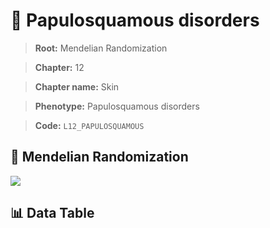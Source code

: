 # 🧪 Papulosquamous disorders

> **Root:** Mendelian Randomization

> **Chapter:** 12  

> **Chapter name:** Skin

> **Phenotype:** Papulosquamous disorders  

> **Code:** `L12_PAPULOSQUAMOUS`

## 🧬 Mendelian Randomization  

<img src="/MR/Figures/Forward/L12_PAPULOSQUAMOUS.png"/>

## 📊 Data Table

<CsvTableMRF src="/MR/Data/Forward/L12_PAPULOSQUAMOUS.csv"/>

